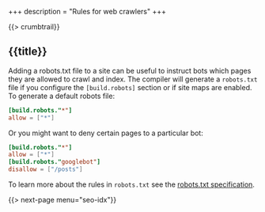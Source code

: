 +++
description = "Rules for web crawlers"
+++

{{> crumbtrail}}

## {{title}}

Adding a robots.txt file to a site can be useful to instruct bots which pages they are allowed to crawl and index. The compiler will generate a `robots.txt` file if you configure the `[build.robots]` section or if site maps are enabled. To generate a default robots file:

```toml
[build.robots."*"]
allow = ["*"]
```

Or you might want to deny certain pages to a particular bot:

```toml
[build.robots."*"]
allow = ["*"]
[build.robots."googlebot"]
disallow = ["/posts"]
```

To learn more about the rules in `robots.txt` see the [robots.txt specification][].

{{> next-page menu="seo-idx"}}

[robots.txt specification]: https://developers.google.com/search/reference/robots_txt


